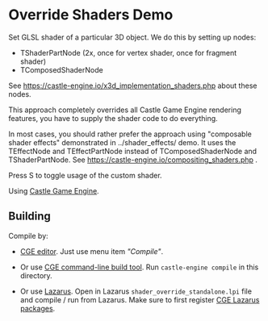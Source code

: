 # Override Shaders Demo

Set GLSL shader of a particular 3D object.
We do this by setting up nodes:

- TShaderPartNode (2x, once for vertex shader, once for fragment shader)
- TComposedShaderNode

See https://castle-engine.io/x3d_implementation_shaders.php about these nodes.

This approach completely overrides all Castle Game Engine rendering features,
you have to supply the shader code to do everything.

In most cases, you should rather prefer the approach using "composable shader effects"
demonstrated in ../shader_effects/ demo.
It uses the TEffectNode and TEffectPartNode
instead of TComposedShaderNode and TShaderPartNode.
See https://castle-engine.io/compositing_shaders.php .

Press S to toggle usage of the custom shader.

Using [Castle Game Engine](https://castle-engine.io/).

## Building

Compile by:

- [CGE editor](https://castle-engine.io/manual_editor.php). Just use menu item _"Compile"_.

- Or use [CGE command-line build tool](https://github.com/castle-engine/castle-engine/wiki/Build-Tool). Run `castle-engine compile` in this directory.

- Or use [Lazarus](https://www.lazarus-ide.org/). Open in Lazarus `shader_override_standalone.lpi` file and compile / run from Lazarus. Make sure to first register [CGE Lazarus packages](https://castle-engine.io/documentation.php).
